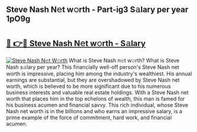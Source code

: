 ## Steve Nash N𝚎t w𝚘rth - Part-ig3 S𝚊lary per year 1pO9g

# <h2><a href="http://gc4pc0p.nevu.top/?p=Steve+Nash">🔗 👉🔴 Steve Nash N𝚎t w𝚘rth - S𝚊lary</a></h2>

[![Steve Nash N𝚎t W𝚘rth](https://i.imgur.com/Oavwk0R.jpeg)](http://gc4pc0p.nevu.top/?p=Steve+Nash)
What is Steve Nash n𝚎t w𝚘rth? What is Steve Nash s𝚊lary per year?
This financially well-off person's Steve Nash net worth is impressive, placing him among the industry's wealthiest. His annual earnings are substantial, but they are overshadowed by Steve Nash net worth, which is believed to be more significant due to his numerous business interests and valuable real estate holdings. With a Steve Nash net worth that places him in the top echelons of wealth, this man is famed for his business acumen and financial savvy. This rich individual, whose Steve Nash net worth is in the billions and who earns an impressive salary, is a prime example of the force of commitment, hard work, and financial acumen.
